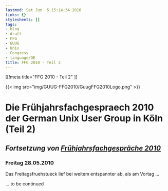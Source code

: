 ```yaml
---
lastmod: Sat Jun  5 15:14:34 2010
links: {}
stylesheets: []
tags:
- blog
- draft
- FFG
- GUUG
- Unix
- Congress
- language/DE
title: FFG 2010 - Teil 2
---
```

[[!meta title="FFG 2010 - Teil 2" ]]

{{< img src="img/GUUG-FFG2010/GuugFFG2010Logo.png" >}}
# Die Frühjahrsfachgespraech 2010 der German Unix User Group in Köln (Teil 2)

## *Fortsetzung von [Frühjahrsfachgespräche 2010](Frühjahrsfachgespräche_2010)*


### Freitag 28.05.2010

Das Freitagsfruehstueck lief bei weitem entspannter ab, als am Vortag ...


... to be continued





